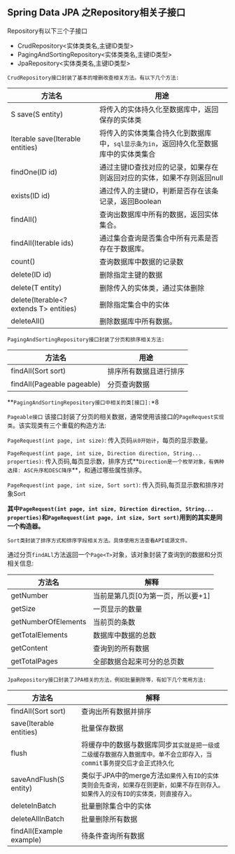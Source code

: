 ## Spring Data JPA 之Repository相关子接口

Repository有以下三个子接口

- CrudRepository<实体类类名,主键ID类型>
- PagingAndSortingRepository<实体类类名,主键ID类型>
- JpaRepository<实体类类名,主键ID类型>


`CrudRepository接口封装了基本的增删改查相关方法。有以下几个方法: `

方法名 | 用途
---|---
 S save(S entity) | 将传入的实体持久化至数据库中，返回保存的实体类
 Iterable save(Iterable entities) | 将传入的实体类集合持久化到数据库中，`sql显示条为in`，返回持久化至数据库中的实体类集合
 findOne(ID id) | 通过主键ID查找对应的记录，如果存在则返回对应的实体，如果不存则返回null
 exists(ID id) | 通过传入的主键ID，判断是否存在该条记录，返回Boolean
 findAll() | 查询出数据库中所有的数据，返回实体集合。
 findAll(Iterable<ID> ids) | 通过集合查询是否集合中所有元素是否存在于数据库。
count() | 查询数据库中数据的记录数
delete(ID id) | 删除指定主键的数据
delete(T entity) | 删除传入的实体类，通过实体删除
delete(Iterable<? extends T> entities) | 删除指定集合中的实体
deleteAll() | 删除数据库中所有数据。

`PagingAndSortingRepository接口封装了分页和排序相关方法:`

方法名 | 用途
---|---
findAll(Sort sort) | 排序所有数据且进行排序
findAll(Pageable pageable) | 分页查询数据

**`PagingAndSortingRepository接口中相关的类[接口]:`*8

`Pageable接口` 该接口封装了分页的相关数据，通常使用该接口的`PageRequest实现类`。该实现类有三个重载的构造方法:

`PageRequest(int page, int size)`: 传入页码`从0开始计`，每页的显示数量。

`PageRequest(int page, int size, Direction direction, String... properties)`: 传入页码,每页显示数，排序方式**`Direction是一个枚举对象，有俩种选择: ASC升序和DESC降序`**，和通过哪些属性排序。

`PageRequest(int page, int size, Sort sort)`: 传入页码,每页显示数和排序对象Sort

**其中`PageRequest(int page, int size, Direction direction, String... properties)`和`PageRequest(int page, int size, Sort sort)`用到的其实是同一个构造器。**

`Sort类封装了排序方式和排序字段相关方法。具体使用方法查看API或源文件。`

通过分页`findALl`方法返回一个`Page<T>`对象，该对象封装了查询到的数据和分页相关信息:

方法名 | 解释
---|---
getNumber | 当前是第几页[0为第一页，所以要+1]
getSize | 一页显示的数量
getNumberOfElements | 当前页的条数
getTotalElements | 数据库中数据的总数
getContent | 查询到的所有数据
getTotalPages | 全部数据合起来可分的总页数

`JpaRepository接口封装了JPA相关的方法，例如批量删除等，有如下几个常用方法:`

方法名 | 解释
---|---
findAll(Sort sort) | 查询出所有数据并排序
save(Iterable entities) | 批量保存数据
flush | 将缓存中的数据与数据库同步`其实就是把一级或二级缓存数据存入数据库中。单不会立即存入，当commit事务提交后才会正式持久化 `
saveAndFlush(S entity) | 类似于JPA中的merge方法`如果传入有ID的实体类则会先查询，如果存在则更新，如果不存在则存入。如果传入的没有ID的实体类，则直接存入。`
deleteInBatch | 批量删除集合中的实体
deleteAllInBatch | 批量删除所有数据
findAll(Example example) | 待条件查询所有数据



 
